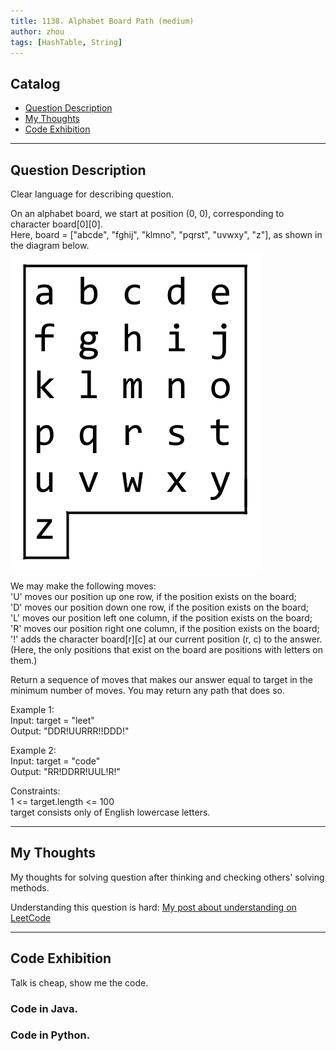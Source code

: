 ```yaml
---
title: 1138. Alphabet Board Path (medium)                   
author: zhou      
tags: [HashTable, String]            
---
```


       

## Catalog  
+ [Question Description](#partI)
+ [My Thoughts](#partII)
+ [Code Exhibition](#partIII)

----------------------------------

## Question Description
Clear language for describing question.    

On an alphabet board, we start at position (0, 0), corresponding to character board[0][0].     
Here, board = ["abcde", "fghij", "klmno", "pqrst", "uvwxy", "z"], as shown in the diagram below.     
![Explain Image1](img/img1138.png ) 

We may make the following moves:     
'U' moves our position up one row, if the position exists on the board;   
'D' moves our position down one row, if the position exists on the board;   
'L' moves our position left one column, if the position exists on the board;   
'R' moves our position right one column, if the position exists on the board;   
'!' adds the character board[r][c] at our current position (r, c) to the answer.   
(Here, the only positions that exist on the board are positions with letters on them.)    

Return a sequence of moves that makes our answer equal to target in the minimum number of moves.  You may return any path that does so.    

Example 1:     
Input: target = "leet"    
Output: "DDR!UURRR!!DDD!"      

Example 2:     
Input: target = "code"   
Output: "RR!DDRR!UUL!R!"    

Constraints:    
1 <= target.length <= 100    
target consists only of English lowercase letters.    


----------------------------------

## My Thoughts
My thoughts for solving question after thinking and checking others' solving methods.        

Understanding this question is hard: [My post about understanding on LeetCode](https://leetcode.com/problems/alphabet-board-path/discuss/351596/Understanding-this-question-costs-me-around-2hrs!!)           







----------------------------------

## Code Exhibition
Talk is cheap, show me the code.    
### Code in Java.     



### Code in Python.   




